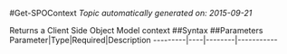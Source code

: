 #Get-SPOContext
*Topic automatically generated on: 2015-09-21*

Returns a Client Side Object Model context
##Syntax
##Parameters
Parameter|Type|Required|Description
---------|----|--------|-----------
